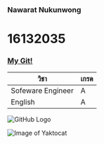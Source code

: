 ### Nawarat Nukunwong

# 16132035
### [My Git!](http://google.com)

วิชา | เกรด
---------- | ----------- 
Sofeware Engineer | A
English | A


![GitHub Logo](Pond/Images/th.jpg)

![Image of Yaktocat](https://cms.dmpcdn.com/musicarticle/2020/04/20/faddb8c0-82f3-11ea-bffb-7194003f1a03_original.jpg)